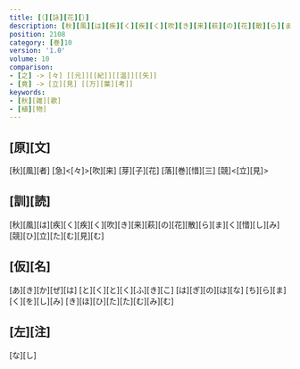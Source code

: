 ```yaml
---
title: [（][詠][花][）]
description: [秋][風][は][疾][く][疾][く][吹][き][来][萩][の][花][散][ら][ま][く][惜][し][み][競][ひ][立][た][む][見][む]
position: 2108
category: [巻]10
version: '1.0'
volume: 10
comparison:
- [之] -> [々] [[元]][[紀]][[温]][[矢]]
- [竟] -> [立][見] [[万][葉][考]]
keywords:
- [秋][雑][歌]
- [植][物]
---
```


## [原][文]

[秋][風][者] [急]<[々]>[吹][来] [芽][子][花] [落][巻][惜][三] [競]<[立][見]>

## [訓][読]

[秋][風][は][疾][く][疾][く][吹][き][来][萩][の][花][散][ら][ま][く][惜][し][み][競][ひ][立][た][む][見][む]

## [仮][名]

[あ][き][か][ぜ][は] [と][く][と][く][ふ][き][こ] [は][ぎ][の][は][な] [ち][ら][ま][く][を][し][み] [き][ほ][ひ][た][た][む][み][む]

## [左][注]

[な][し]
